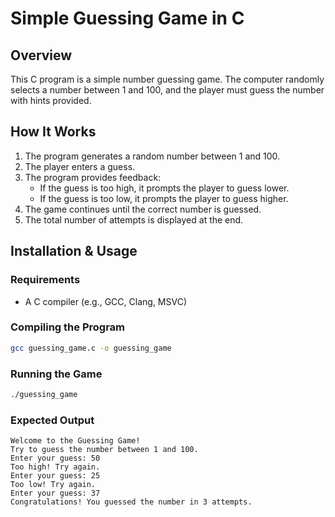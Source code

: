 # Simple Guessing Game in C

## Overview
This C program is a simple number guessing game. The computer randomly selects a number between 1 and 100, and the player must guess the number with hints provided.

## How It Works
1. The program generates a random number between 1 and 100.
2. The player enters a guess.
3. The program provides feedback:
   - If the guess is too high, it prompts the player to guess lower.
   - If the guess is too low, it prompts the player to guess higher.
4. The game continues until the correct number is guessed.
5. The total number of attempts is displayed at the end.

## Installation & Usage

### Requirements
- A C compiler (e.g., GCC, Clang, MSVC)

### Compiling the Program
```sh
gcc guessing_game.c -o guessing_game
```

### Running the Game
```sh
./guessing_game
```

### Expected Output
```
Welcome to the Guessing Game!
Try to guess the number between 1 and 100.
Enter your guess: 50
Too high! Try again.
Enter your guess: 25
Too low! Try again.
Enter your guess: 37
Congratulations! You guessed the number in 3 attempts.
```